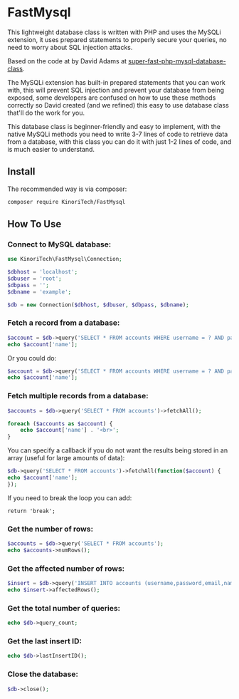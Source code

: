 # FastMysql

This lightweight database class is written with PHP and uses the MySQLi extension,
it uses prepared statements to properly secure your queries, no need to worry about SQL injection attacks.

Based on the code at by David Adams at [super-fast-php-mysql-database-class](https://codeshack.io/super-fast-php-mysql-database-class/).

The MySQLi extension has built-in prepared statements that you can work with, 
this will prevent SQL injection and prevent your database from being exposed, 
some developers are confused on how to use these methods correctly so David
created (and we refined) this easy to use database class that'll do the work 
for you. 

This database class is beginner-friendly and easy to implement, with the native 
MySQLi methods you need to write 3-7 lines of code to retrieve data from a 
database, with this class you can do it with just 1-2 lines of code, and is 
much easier to understand.

## Install

The recommended way is via composer:

```bash
composer require KinoriTech/FastMysql
```

## How To Use

### Connect to MySQL database:

```php
use KinoriTech\FastMysql\Connection;

$dbhost = 'localhost';
$dbuser = 'root';
$dbpass = '';
$dbname = 'example';

$db = new Connection($dbhost, $dbuser, $dbpass, $dbname);
```

### Fetch a record from a database:
```php
$account = $db->query('SELECT * FROM accounts WHERE username = ? AND password = ?', 'test', 'test')->fetchArray();
echo $account['name'];
```

Or you could do:

```php
$account = $db->query('SELECT * FROM accounts WHERE username = ? AND password = ?', array('test', 'test'))->fetchArray();
echo $account['name'];
```

### Fetch multiple records from a database:

```php
$accounts = $db->query('SELECT * FROM accounts')->fetchAll();

foreach ($accounts as $account) {
    echo $account['name'] . '<br>';
}
```

You can specify a callback if you do not want the results being stored in an array (useful for large amounts of data):

```php
$db->query('SELECT * FROM accounts')->fetchAll(function($account) {
echo $account['name'];
});
```

If you need to break the loop you can add:

`return 'break';`

### Get the number of rows:
```php
$accounts = $db->query('SELECT * FROM accounts');
echo $accounts->numRows();
```

### Get the affected number of rows:

```php
$insert = $db->query('INSERT INTO accounts (username,password,email,name) VALUES (?,?,?,?)', 'test', 'test', 'test@gmail.com', 'Test');
echo $insert->affectedRows();
```

### Get the total number of queries:
```php
echo $db->query_count;

```

### Get the last insert ID:

```php
echo $db->lastInsertID();
```

### Close the database:

```php
$db->close();
```



